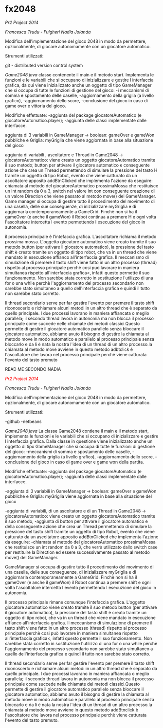 fx2048
======


*Pr2 Project 2014*

*Francesca Trudu* -
*Fulgheri Nadia Jolanda*

Modifica dell'implementazione del gioco 2048 in modo da permettere, opzionalmente, di giocare autonomamente con un giocatore automatico. 



Strumenti utilizzati:

git - distributed version control system


*Game2048.java*
classe contenente il main e il metodo start.
Implementa le funzioni e le variabili che si occupano di inizializzare e gestire l interfaccia grafica,
da qui viene inizializzato anche un oggetto di tipo GameManager che si occupa di tutte le funzioni di gestione del gioco: 
-i meccanismi di somma e spostamento delle caselle, 
-aggiornamento della griglia (a livello grafico), 
-aggiornamento dello score, 
-conclusione del gioco in caso di game over e vittoria del gioco.


Modifiche effettuate:
-aggiunta del package giocatoreAutomatico (e giocatoreAutomatico.player);
-aggiunta delle classi implementate dalle interfacce.

aggiunta di 3 variabili in GameManager -> boolean: gameOver e gameWon pubbliche e Griglia: myGriglia che viene aggiornata in base alla situazione del gioco


aggiunta di variabili , ascoltatore e Thread in Game2048 -> 
giocatoreAutomatico: viene creato un oggetto giocatoreAutomatico tramite il suo metodo; 
button per attivare il giocatore automatico e conseguente azione che crea un Thread permettendo di simulare la pressione del tasto H tramite un oggetto di tipo Robot, evento che viene catturato da un ascoltatore apposito addBtnClicked che implementa l'azione da eseguire: 
chiamata al metodo del giocatoreAutomatico prossimaMossa che restituisce un int random da 0 a 3, switch nel valore int con conseguente creazione di un valore Direction che viene passato al metodo move() del GameManager.
Game manager  si occupa di gestire tutto il procedimento del movimento di una casella, delle sue conseguenze, di inizializzare  myGriglia e di aggiornarla contemporaneamente a GameGrid.
Finchè non si ha il gameOver (e anche il gameWon) il Robot continua a premere H e ogni volta l'ascoltatore intercetta l evento permettendo l esecuzione del gioco in autonomia.

il processo principale è l'intefaccia grafica.
L'ascoltatore richiama il metodo prossima mossa.
L'oggetto giocatore automatico viene creato tramite il suo metodo button (per attivare il giocatore automatico), la pressione del tasto shift è creato tramite un oggetto di tipo robot, che va in un thread che viene mandato in esecuzione affianco all'interfaccia grafica.
Il meccanismo di simulazione di premere il tasto shift viene fatto in un altro processo (thread) rispetto al processo principale perchè cosi può lavorare in maniera simultanea rispetto all'interfaccia grafica<, infatti questo permette il suo funzionamento. Non sarebbe stata corretto in sostituzione l'utilizzo  di una for o una while perchè l'aggiornamento del processo secondario non sarebbe stato simultaneo a quello dell'interfaccia grafica e quindi il tutto non sarebbe stato corretto.

Il thread secondario serve per far gestire l'evento per premere il tasto shift riconoscerlo e richiamare alcuni metodi in un altro thread che è separato da quello principale.
I due processi lavorano in maniera affiancata o meglio parallela; il secondo thread lavora in autonomia ma non blocca il processo principale come succede nelle chiamate dei metodi classici.Questo permette di gestire il giocatore automatico parallelo senza bloccare il giocatore automatico, abbiamo avuto il bisogno di gestire la chiamata al metodo move in modo automatico e parallelo al processo principale senza bloccarlo e da li è nata la nostra l'idea di un thread di un altro processo.la chiamata al metodo move avviene in questo metodo 
adbtclick è l'ascoltatore che lavora nel processo principale perchè viene catturata l'evento del tasto premuto 


READ ME SECONDO NADIA

<font color="red">*Pr2 Project 2014*</font>

*Francesca Trudu* -
*Fulgheri Nadia Jolanda*

Modifica dell'implementazione del gioco 2048 in modo da permettere, opzionalmente, di giocare autonomamente con un giocatore automatico. 



Strumenti utilizzati:

-github
-netbeans

*Game2048.java*
La classe Game2048 contiene il main e il metodo start, implementa le funzioni e le variabili che si occupano di inizializzare e gestire l interfaccia grafica.
Dalla classe in questione viene inizializzato anche un oggetto di tipo GameManager che si occupa di tutte le funzioni di gestione del gioco: 
-meccanismi di somma e spostamento delle caselle, 
-aggiornamento della griglia (a livello grafico), 
-aggiornamento dello score, 
-conclusione del gioco in caso di game over e game won della partita.


Modifiche effettuate:
-aggiunta del package giocatoreAutomatico (e giocatoreAutomatico.player);
-aggiunta delle classi implementate dalle interfacce.

-aggiunta di 3 variabili in GameManager -> boolean: gameOver e gameWon pubbliche e Griglia: myGriglia viene aggiornata in base alla situazione del gioco


-aggiunta di variabili, di un ascoltatore e di un Thread in Game2048 -> giocatoreAutomatico: viene creato un oggetto giocatoreAutomatico tramite il suo metodo; 
-aggiunta di button per attivare il giocatore automatico e della conseguente azione che crea un Thread permettendo di simulare la pressione del tasto shift tramite un oggetto di tipo Robot, evento che viene catturato da un ascoltatore apposito addBtnClicked che implementa l'azione da eseguire: 
-chiamata al metodo del giocatoreAutomatico prossimaMossa che restituisce un int random da 0 a 3, che verrà utilizzato dallo switch case per restituire la Direction ed essere successivamente passato al metodo move() del GameManager.

GameManager  si occupa di gestire tutto il procedimento del movimento di una casella, delle sue conseguenze, di inizializzare  myGriglia e di aggiornarla contemporaneamente a GameGrid.
Finchè non si ha il gameOver (e anche il gameWon) il Robot continua a premere shift e ogni volta l'ascoltatore intercetta l evento permettendo l esecuzione del gioco in autonomia.

Il processo principale rimane comunque l'intefaccia grafica.
L'oggetto giocatore automatico viene creato tramite il suo metodo button (per attivare il giocatore automatico), la pressione del tasto shift è creato tramite un oggetto di tipo robot, che va in un thread che viene mandato in esecuzione affianco all'interfaccia grafica.
Il meccanismo di simulazione di premere il tasto shift viene fatto in un altro processo (thread) rispetto al processo principale perchè cosi può lavorare in maniera simultanea rispetto all'interfaccia grafica<, infatti questo permette il suo funzionamento. Non sarebbe stata corretto in sostituzione l'utilizzo  di una for o una while perchè l'aggiornamento del processo secondario non sarebbe stato simultaneo a quello dell'interfaccia grafica e quindi il tutto non sarebbe stato corretto.

Il thread secondario serve per far gestire l'evento per premere il tasto shift riconoscerlo e richiamare alcuni metodi in un altro thread che è separato da quello principale.
I due processi lavorano in maniera affiancata o meglio parallela; il secondo thread lavora in autonomia ma non blocca il processo principale come succede nelle chiamate dei metodi classici.Questo permette di gestire il giocatore automatico parallelo senza bloccare il giocatore automatico, abbiamo avuto il bisogno di gestire la chiamata al metodo move in modo automatico e parallelo al processo principale senza bloccarlo e da li è nata la nostra l'idea di un thread di un altro processo.la chiamata al metodo move avviene in questo metodo 
addBtnclick è l'ascoltatore che lavora nel processo principale perchè viene catturata l'evento del tasto premuto.
